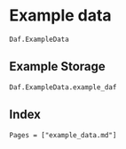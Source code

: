 # Example data

```@docs
Daf.ExampleData
```

## Example Storage

```@docs
Daf.ExampleData.example_daf
```

## Index

```@index
Pages = ["example_data.md"]
```
